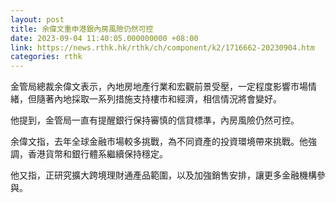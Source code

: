 ```yaml
---
layout: post
title: 余偉文重申港銀內房風險仍然可控
date: 2023-09-04 11:40:05.000000000 +08:00
link: https://news.rthk.hk/rthk/ch/component/k2/1716662-20230904.htm
categories: rthk
---
```


金管局總裁余偉文表示，內地房地產行業和宏觀前景受壓，一定程度影響市場情緒，但隨著內地採取一系列措施支持樓市和經濟，相信情況將會變好。

他提到，金管局一直有提醒銀行保持審慎的信貸標準，內房風險仍然可控。

余偉文指，去年全球金融市場較多挑戰，為不同資產的投資環境帶來挑戰。他強調，香港貨幣和銀行體系繼續保持穩定。

他又指，正研究擴大跨境理財通產品範圍，以及加強銷售安排，讓更多金融機構參與。
